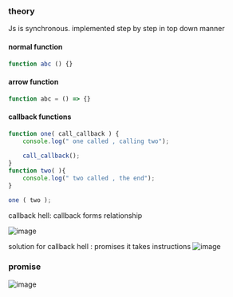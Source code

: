 
### theory
Js is synchronous. implemented step by step in top down manner

#### normal function
```js
function abc () {}
```

#### arrow function
```js
function abc = () => {}
```

#### callback functions
```js
function one( call_callback ) {
    console.log(" one called , calling two");
    
    call_callback();
}
function two( ){
    console.log(" two called , the end");
}

one ( two );
```
callback hell: 
callback forms relationship

![image](https://user-images.githubusercontent.com/77224604/236623983-ea1c2226-febf-4947-96e4-b784b92f3620.png)

solution for callback hell : promises
it takes instructions
![image](https://user-images.githubusercontent.com/77224604/236623989-1f8e10ef-d909-45aa-986f-f1d8dd1a1212.png)

### promise

![image](https://user-images.githubusercontent.com/77224604/236623992-d90cda5e-75ac-4c93-a665-f5549822e87e.png)
